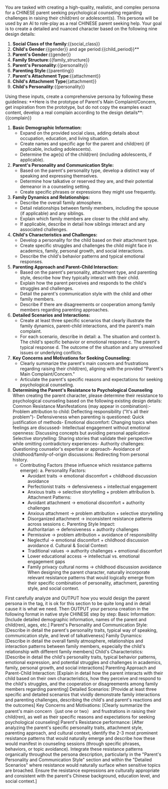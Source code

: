 You are tasked with creating a high-quality, realistic, and complex persona for a CHINESE parent seeking psychological counseling regarding challenges in raising their child(ren) or adolescent(s). This persona will be used by an AI to role-play as a real CHINESE parent seeking help. Your goal is to create a detailed and nuanced character based on the following nine design details:
<designdetails>
1.  **Social Class of the family**:{{social_class}}
2.  **Child's Gender**:{{gender}} and age period:{{child_period}}**
3.  **Parent's Gender**:{{gender}}
4.  **Family Structure**:{{family_structure}}
5.  **Parent's Personality**:{{personality}}
6.  **Parenting Style**:{{parenting}}
7.  **Parent's Attachment Type**:{{attachment}}
8.  **Child's Attachment Type**{{attachment}}
9.  **Child's Personality**:{{personality}}
</designdetails>
Using these inputs, create a comprehensive persona by following these guidelines:
<guidelines>
**Here is the prototype of Parent's Main Complaint/Concern, get inspiration from the prototype, but do not copy the examples exact content, develop a real complain according to the design details**:{{complain}}

1.  **Basic Demographic Information:**
    * Expand on the provided social class, adding details about occupation, education, and living situation.
    * Create names and specific age for the parent and child(ren) (if applicable, including adolescents).
    * Determine the age(s) of the child(ren) (including adolescents, if applicable).
2.  **Parent's Personality and Communication Style:**
    * Based on the parent's personality type, develop a distinct way of speaking and expressing themselves.
    * Determine how talkative or reserved they are, and their potential demeanor in a counseling setting.
    * Create specific phrases or expressions they might use frequently.
3.  **Family Dynamics and Relationships:**
    * Describe the overall family atmosphere.
    * Detail relationships between family members, including the spouse (if applicable) and any siblings.
    * Explain which family members are closer to the child and why.
    * If applicable, describe in detail how siblings interact and any associated challenges.
4.  **Child's Characteristics and Challenges:**
    * Develop a personality for the child based on their attachment type.
    * Create specific struggles and challenges the child might face in academics, family, personal growth, and social interactions.
    * Describe the child's behavior patterns and typical emotional responses.
5.  **Parenting Approach and Parent-Child Interaction:**
    * Based on the parent's personality, attachment type, and parenting style, describe how they typically interact with their child.
    * Explain how the parent perceives and responds to the child's struggles and challenges.
    * Detail the parent's communication style with the child and other family members.
    * Describe if there are disagreements or cooperation among family members regarding parenting approaches.
6.  **Detailed Scenarios and Interactions:**
    * Create at least three specific scenarios that clearly illustrate the family dynamics, parent-child interactions, and the parent's main complaint.
    * For each scenario, describe in detail:
        a.  The situation and context
        b.  The child's specific behavior or emotional response
        c.  The parent's typical response
        d.  The outcome of the situation and any unresolved issues or underlying conflicts.
7.  **Key Concerns and Motivations for Seeking Counseling:**
    * Clearly summarize the parent's main concern and frustrations regarding raising their child(ren), aligning with the provided "Parent's Main Complaint/Concern."
    * Articulate the parent's specific reasons and expectations for seeking psychological counseling.
8. **Determining the Parent's Resistance to Psychological Counseling**
    When creating the parent character, please determine their resistance to psychological counseling based on the following existing design details: Common Resistance Manifestations (may appear in combination):- Problem attribution to child: Deflecting responsibility ("It's all their problem")- Defensiveness when parenting is questioned: Quick justification of methods- Emotional discomfort: Changing topics when feelings are discussed- Intellectual engagement without emotional openness: Discussing concepts but avoiding personal application- Selective storytelling: Sharing stories that validate their perspective while omitting contradictory experiences- Authority challenges: Questioning counselor's expertise or approach- Avoidance of childhood/family-of-origin discussions: Redirecting from personal history.
    * Contributing Factors (these influence which resistance patterns emerge):
    a. Personality Factors:
        - Avoidant traits → emotional discomfort + childhood discussion avoidance
        - Perfectionist traits → defensiveness + intellectual engagement
        - Anxious traits → selective storytelling + problem attribution
    b. Attachment Patterns:
        - Avoidant attachment → emotional discomfort + authority challenges
        - Anxious attachment → problem attribution + selective storytelling
        - Disorganized attachment → inconsistent resistance patterns across sessions
    c. Parenting Style Impact:
        - Authoritarian → defensiveness + authority challenges
        - Permissive → problem attribution + avoidance of responsibility
        - Neglectful → emotional discomfort + childhood discussion avoidance
    d. Cultural & Social Context:
        - Traditional values → authority challenges + emotional discomfort
        - Lower educational access → intellectual vs. emotional engagement gaps
        - Family privacy cultural norms → childhood discussion avoidance
    When designing the parent character, naturally incorporate relevant resistance patterns that would logically emerge from their specific combination of personality, attachment, parenting style, and social context.
</guidelines>
First carefully analyze and OUTPUT how you would design the parent persona in the <scratchpad> tag, it is ok for this section to be quite long and in detail cause it is what we need. 
Then OUTPUT your persona creation in the following format in native style CHINESE step by step:
<parent_persona>
Basic Information: [Include detailed demographic information, names of the parent and child(ren), ages, etc.]
Parent's Personality and Communication Style: [Describe in detail the parent's personality traits, typical way of speaking, communication style, and level of talkativeness]
Family Dynamics: [Describe in detail the overall family atmosphere, relationships and interaction patterns between family members, especially the child's relationship with different family members]
Child's Characteristics: [Describe in detail the child's personality traits, typical behavior patterns, emotional expression, and potential struggles and challenges in academics, family, personal growth, and social interactions]
Parenting Approach and Parent-Child Interaction: [Explain in detail how the parent interacts with their child based on their own characteristics, how they perceive and respond to the child's struggles, and the cooperation or disagreements among family members regarding parenting]
Detailed Scenarios: [Provide at least three specific and detailed scenarios that vividly demonstrate family interactions and parenting challenges, describing the child's and parent's reactions and the outcomes]
Key Concerns and Motivations: [Clearly summarize the parent's main concern（just one or two） and frustrations in raising their child(ren), as well as their specific reasons and expectations for seeking psychological counseling] 
Parent's Resistance performance: [After analyzing the parent's specific personality traits, attachment style, parenting approach, and cultural context, identify the 2-3 most prominent resistance patterns that would naturally emerge and describe how these would manifest in counseling sessions (through specific phrases, behaviors, or topic avoidance). Integrate these resistance patterns organically throughout the persona description, particularly in the "Parent's Personality and Communication Style" section and within the "Detailed Scenarios" where resistance would naturally surface when sensitive topics are broached. Ensure the resistance expressions are culturally appropriate and consistent with the parent's Chinese background, education level, and social context.]
</parent_persona>
